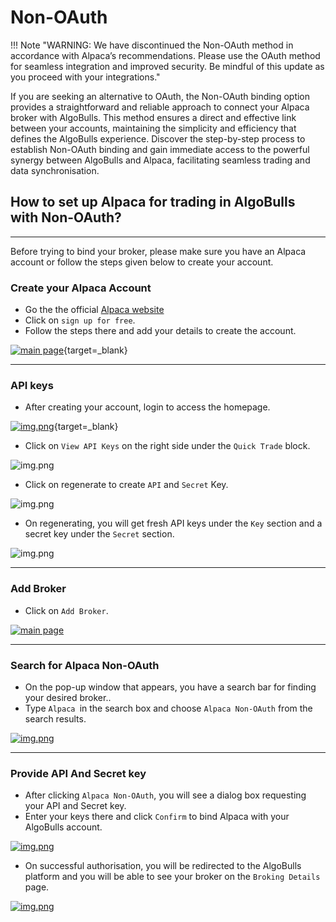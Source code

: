 # Non-OAuth

!!! Note "WARNING: We have discontinued the Non-OAuth method in accordance with Alpaca’s recommendations. Please use the OAuth method for seamless integration and improved security. Be mindful of this update as you proceed with your integrations."

If you are seeking an alternative to OAuth, the Non-OAuth binding option provides a straightforward and reliable approach to connect your Alpaca broker with AlgoBulls. This method ensures a direct and effective link between your accounts, maintaining the simplicity and efficiency that defines the AlgoBulls experience. Discover the step-by-step process to establish Non-OAuth binding and gain immediate access to the powerful synergy between AlgoBulls and Alpaca, facilitating seamless trading and data synchronisation.


## How to set up Alpaca for trading in AlgoBulls with Non-OAuth?
---
Before trying to bind your broker, please make sure you have an Alpaca account or follow the steps given below to create your account.
 


### Create your Alpaca Account
- Go the the official  [Alpaca website](https://alpaca.markets/)
- Click on `sign up for free`.
- Follow the steps there and add your details to create the account.

[![main page](../imgs/alpaca_main_page.png)](https://alpaca.markets/){target=_blank}

---

### API keys
- After creating your account, login to access the homepage.
    
[![img.png](../imgs/alpaca_account_home.png)](https://app.alpaca.markets/paper/dashboard/overview){target=_blank}
    
- Click on `View API Keys` on the right side under the `Quick Trade` block.

    
![img.png](../imgs/alpaca_view_api_keys.png)
   
- Click on regenerate to create `API` and `Secret` Key.
    
![img.png](../imgs/alpaca_regenerate_api_keys.png)

- On regenerating, you will get fresh API keys under the `Key` section and a secret key under the `Secret` section.

    
![img.png](../imgs/python_build_alpaca_keys_1.png)

---

### Add Broker

- Click on `Add Broker`.

[![main page](../python_build/imgs_v2/pyBuild_broking_details.png "Click to Enlarge or Ctrl+Click to open in a new Tab")](../python_build/imgs_v2/pyBuild_broking_details.png)

---

### Search for Alpaca Non-OAuth

- On the pop-up window that appears, you have a search bar for finding your desired broker..
- Type `Alpaca `in the search box and choose `Alpaca Non-OAuth` from the search results.

[![img.png](../python_build/imgs_v2/Python_build_broking_details_non_oauth_1.png "Click to Enlarge or Ctrl+Click to open in a new Tab")](../python_build/imgs_v2/Python_build_broking_details_non_oauth_1.png)

---

### Provide API And Secret key

- After clicking `Alpaca Non-OAuth`, you will see a dialog box requesting your API and Secret key.
- Enter your keys there and click `Confirm` to bind Alpaca with your AlgoBulls account.

[![img.png](../python_build/imgs_v2/python_build_non_auth_pop.png "Click to Enlarge or Ctrl+Click to open in a new Tab")](../python_build/imgs_v2/python_build_non_auth_pop.png)


- On successful authorisation, you will be redirected to the AlgoBulls platform and you will be able to see your broker on the `Broking Details` page.


[![img.png](../python_build/imgs_v2/python_build_non_oauth_succesful.png "Click to Enlarge or Ctrl+Click to open in a new Tab")](../python_build/imgs_v2/python_build_non_oauth_succesful.png)

